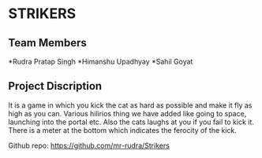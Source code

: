 # STRIKERS

## Team Members

*Rudra Pratap Singh
*Himanshu Upadhyay
*Sahil Goyat

## Project Discription

It is a game in which you kick the cat as hard as possible and make it fly
as high as you can.
Various hilirios thing we have added like going to space, launching into the portal etc.
Also the cats laughs at you if you fail to kick it.
There is a meter at the bottom which indicates the ferocity of the kick.


Github repo:
https://github.com/mr-rudra/Strikers
